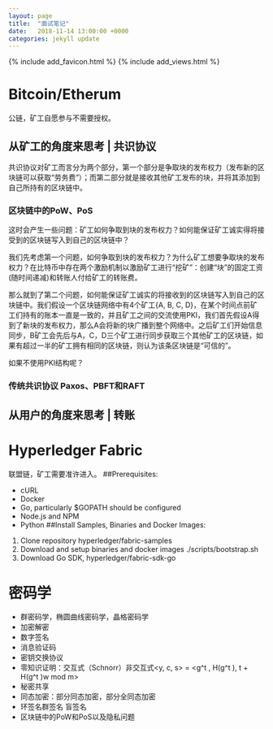 ```yaml
---
layout: page
title:  "面试笔记"
date:   2018-11-14 13:00:00 +0000
categories: jekyll update
---
```

{% include add_favicon.html %}
{% include add_views.html %}

# Bitcoin/Etherum
公链，矿工自愿参与不需要授权。
## 从矿工的角度来思考 | 共识协议
共识协议对矿工而言分为两个部分，第一个部分是争取块的发布权力（发布新的区块链可以获取“劳务费”）；而第二部分就是接收其他矿工发布的块，并将其添加到自己所持有的区块链中。
### 区块链中的PoW、PoS
这时会产生一些问题：矿工如何争取到块的发布权力？如何能保证矿工诚实得将接受到的区块链写入到自己的区块链中？

我们先考虑第一个问题，如何争取到块的发布权力？为什么矿工想要争取块的发布权力？在比特币中存在两个激励机制以激励矿工进行“挖矿”：创建“块”的固定工资(随时间递减)和转账人付给矿工的转账费。

那么就到了第二个问题，如何能保证矿工诚实的将接收到的区块链写入到自己的区块链中。我们假设一个区块链网络中有4个矿工{A, B, C, D}，在某个时间点前矿工们持有的账本一直是一致的，并且矿工之间的交流使用PKI，我们首先假设A得到了新块的发布权力，那么A会将新的块广播到整个网络中。之后矿工们开始信息同步，B矿工会先后与A，C，D三个矿工进行同步获取三个其他矿工的区块链，如果有超过一半的矿工拥有相同的区块链，则认为该条区块链是“可信的”。

如果不使用PKI结构呢？

### 传统共识协议 Paxos、PBFT和RAFT
## 从用户的角度来思考 | 转账
# Hyperledger Fabric
联盟链，矿工需要准许进入。
##Prerequisites:
- cURL
- Docker
- Go, particularly $GOPATH should be configured
- Node.js and NPM
- Python
##Install Samples, Binaries and Docker Images:
1. Clone repository hyperledger/fabric-samples
2. Download and setup binaries and docker images ./scripts/bootstrap.sh
3. Download Go SDK, hyperledger/fabric-sdk-go

# 密码学
- 群密码学，椭圆曲线密码学，晶格密码学
- 加密解密
- 数字签名
- 消息验证码
- 密钥交换协议
- 零知识证明：交互式（Schnorr）非交互式<y, c, s> = <g^t , H(g^t ), t + H(g^t )w mod m>
- 秘密共享
- 同态加密：部分同态加密，部分全同态加密
- 环签名群签名 盲签名
- 区块链中的PoW和PoS以及隐私问题

